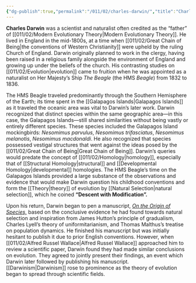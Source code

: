 ```yaml
---
{"dg-publish":true,"permalink":"/011/02/charles-darwin/","title":"Charles Darwin","tags":["BIOL422"],"created":"2024-09-26T13:45:04.074-07:00","updated":"2024-09-26T15:15:37.785-07:00"}
---
```


**Charles Darwin** was a scientist and naturalist often credited as the “father” of [[011/02/Modern Evolutionary Theory\|Modern Evolutionary Theory]]. He lived in England in the mid-1800s, at a time when [[011/02/Great Chain of Being\|the conventions of Western Christianity]] were upheld by the ruling Church of England. Darwin originally planned to work in the clergy, having been raised in a religious family alongside the environment of England and growing up under the beliefs of the church. His contrasting studies on [[011/02/Evolution\|evolution]] came to fruition when he was appointed as a naturalist on Her Majesty’s Ship *The Beagle* (the HMS *Beagle*) from 1832 to 1836.

The HMS Beagle traveled predominantly through the Southern Hemisphere of the Earth; its time spent in the [[Galapagos Islands\|Galapagos Islands]] as it traveled the oceanic area was vital to Darwin’s later work. Darwin recognized that distinct species within the same geographic area—in this case, the Galapagos Islands—still shared similarities without being vastly or entirely different species. These species included the Galapagos Island mockingbirds: *Nesomimus parvulus*, *Nesomimus trifasciatus*, *Nesomimus melanotis*, *Nesomimus macdonaldi*. He also recognized that species possessed vestigal structures that went against the ideas posed by the [[011/02/Great Chain of Being\|Great Chain of Being]]. Darwin’s queries would predate the concept of [[011/02/Homology\|homology]], especially that of [[Structural Homology\|structural]] and [[Developmental Homology\|developmental]] homologies. The HMS Beagle’s time on the Galapagos Islands provided a large substance of the observations and evidence that would make Darwin question his childhood conventions and form the [[Theory\|theory]] of evolution by [[Natural Selection\|natural selection]], which he coined **“Descent with Modification”.**

Upon his return, Darwin began to pen a manuscript, *[On the Origin of Species,](https://www.gutenberg.org/files/1228/1228-h/1228-h.htm)* based on the conclusive evidence he had found towards natural selection and inspiration from James Hutton’s principle of gradualism, Charles Lyell’s theory of uniformitarianism, and Thomas Malthus’s treatise on population dynamics. He finished his manuscript but was initially hesitant to publish it due to prior English conventions. However, when [[011/02/Alfred Russel Wallace\|Alfred Russel Wallace]] approached him to review a scientific paper, Darwin found they had made similar conclusions on evolution. They agreed to jointly present their findings, an event which Darwin later followed by publishing his manuscript. [[Darwinism\|Darwinism]] rose to prominence as the theory of evolution began to spread through scientific fields.